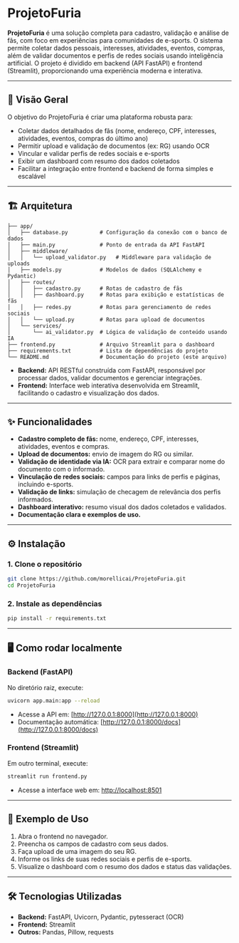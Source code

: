 # ProjetoFuria

**ProjetoFuria** é uma solução completa para cadastro, validação e análise de fãs, com foco em experiências para comunidades de e-sports. O sistema permite coletar dados pessoais, interesses, atividades, eventos, compras, além de validar documentos e perfis de redes sociais usando inteligência artificial. O projeto é dividido em backend (API FastAPI) e frontend (Streamlit), proporcionando uma experiência moderna e interativa.

---

## 🚀 Visão Geral

O objetivo do ProjetoFuria é criar uma plataforma robusta para:

- Coletar dados detalhados de fãs (nome, endereço, CPF, interesses, atividades, eventos, compras do último ano)
- Permitir upload e validação de documentos (ex: RG) usando OCR
- Vincular e validar perfis de redes sociais e e-sports
- Exibir um dashboard com resumo dos dados coletados
- Facilitar a integração entre frontend e backend de forma simples e escalável

---

## 🏗️ Arquitetura

```
├── app/
│   ├── database.py          # Configuração da conexão com o banco de dados
│   ├── main.py              # Ponto de entrada da API FastAPI
│   ├── middleware/
│   │   └── upload_validator.py   # Middleware para validação de uploads
│   ├── models.py            # Modelos de dados (SQLAlchemy e Pydantic)
│   ├── routes/
│   │   ├── cadastro.py      # Rotas de cadastro de fãs
│   │   ├── dashboard.py     # Rotas para exibição e estatísticas de fãs
│   │   ├── redes.py         # Rotas para gerenciamento de redes sociais
│   │   └── upload.py        # Rotas para upload de documentos
│   └── services/
│       └── ai_validator.py  # Lógica de validação de conteúdo usando IA
├── frontend.py              # Arquivo Streamlit para o dashboard
├── requirements.txt         # Lista de dependências do projeto
└── README.md                # Documentação do projeto (este arquivo)
```

- **Backend:** API RESTful construída com FastAPI, responsável por processar dados, validar documentos e gerenciar integrações.
- **Frontend:** Interface web interativa desenvolvida em Streamlit, facilitando o cadastro e visualização dos dados.

---

## ✨ Funcionalidades

- **Cadastro completo de fãs:** nome, endereço, CPF, interesses, atividades, eventos e compras.
- **Upload de documentos:** envio de imagem do RG ou similar.
- **Validação de identidade via IA:** OCR para extrair e comparar nome do documento com o informado.
- **Vinculação de redes sociais:** campos para links de perfis e páginas, incluindo e-sports.
- **Validação de links:** simulação de checagem de relevância dos perfis informados.
- **Dashboard interativo:** resumo visual dos dados coletados e validados.
- **Documentação clara e exemplos de uso.**

---

## ⚙️ Instalação

### 1. Clone o repositório

```bash
git clone https://github.com/morellicai/ProjetoFuria.git
cd ProjetoFuria
```

### 2. Instale as dependências

```bash
pip install -r requirements.txt
```

---

## 🖥️ Como rodar localmente

### Backend (FastAPI)

No diretório raiz, execute:

```bash
uvicorn app.main:app --reload
```

- Acesse a API em: [http://127.0.0.1:8000](http://127.0.0.1:8000)
- Documentação automática: [http://127.0.0.1:8000/docs](http://127.0.0.1:8000/docs)

### Frontend (Streamlit)

Em outro terminal, execute:

```bash
streamlit run frontend.py
```

- Acesse a interface web em: [http://localhost:8501](http://localhost:8501)

---

## 📝 Exemplo de Uso

1. Abra o frontend no navegador.
2. Preencha os campos de cadastro com seus dados.
3. Faça upload de uma imagem do seu RG.
4. Informe os links de suas redes sociais e perfis de e-sports.
5. Visualize o dashboard com o resumo dos dados e status das validações.

---

## 🛠️ Tecnologias Utilizadas

- **Backend:** FastAPI, Uvicorn, Pydantic, pytesseract (OCR)
- **Frontend:** Streamlit
- **Outros:** Pandas, Pillow, requests
